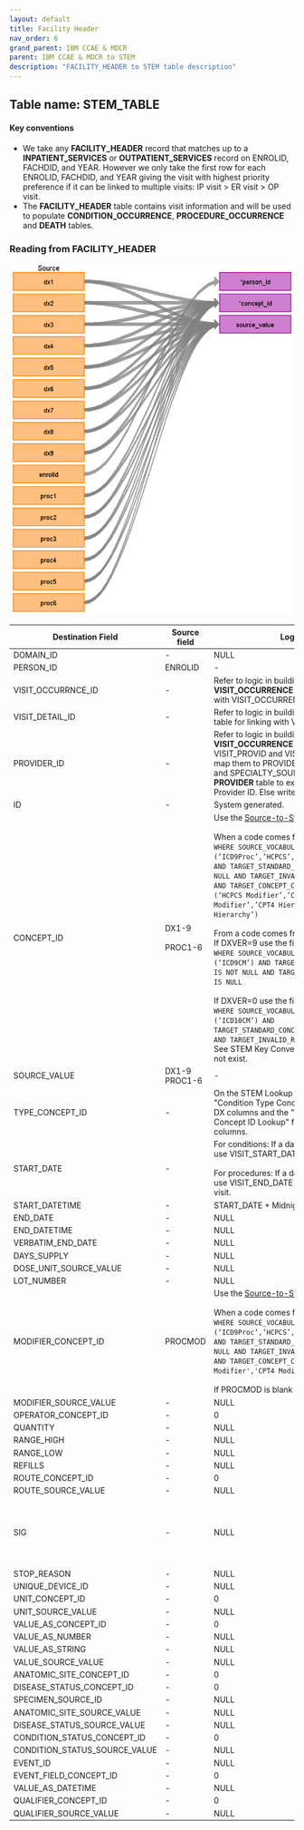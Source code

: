 ```yaml
---
layout: default
title: Facility Header
nav_order: 6
grand_parent: IBM CCAE & MDCR
parent: IBM CCAE & MDCR to STEM
description: "FACILITY_HEADER to STEM table description"
---
```


## Table name: **STEM_TABLE**


#### Key conventions

* We take any **FACILITY_HEADER** record that matches up to a **INPATIENT_SERVICES** or **OUTPATIENT_SERVICES** record on ENROLID, FACHDID, and YEAR.  However we only take the first row for each ENROLID, FACHDID, and YEAR giving the visit with highest priority preference if it can be linked to multiple visits: IP visit > ER visit > OP visit.
* The **FACILITY_HEADER** table contains visit information and will be used to populate **CONDITION_OCCURRENCE**, **PROCEDURE_OCCURRENCE** and **DEATH** tables.

### Reading from **FACILITY_HEADER**

![](images/image1.png)

| Destination Field | Source field | Logic | Comment field |
| --- | --- | --- | --- |
| DOMAIN_ID | - | NULL | - |
| PERSON_ID | ENROLID | - | - |
| VISIT_OCCURRNCE_ID | - | Refer to logic in building **VISIT_OCCURRENCE** table for linking with VISIT_OCCURRENCE_ID. | - |
| VISIT_DETAIL_ID | - | Refer to logic in building **VISIT_DETAIL** table for linking with VISIT_DETAIL_ID. | - |
| PROVIDER_ID | - | Refer to logic in building **VISIT_OCCURRENCE** table for assigning VISIT_PROVID and VISIT_PROVSTD, and map them to PROVIDER_SOURCE_VALUE and SPECIALTY_SOURCE_VALUE in **PROVIDER** table to extract associated Provider ID. Else write a `NULL`. | - |
| ID | - | System generated. | - |
| CONCEPT_ID | DX1-9<BR><BR>PROC1-6 | Use the <a href="https://ohdsi.github.io/CommonDataModel/sqlScripts.html">Source-to-Standard Query</a><BR /><br>When a code comes from a proc field:<br>`WHERE SOURCE_VOCABULARY_ID IN (‘ICD9Proc’,’HCPCS’,’CPT4’,’ICD10PCS’)  AND TARGET_STANDARD_CONCEPT IS NOT NULL AND TARGET_INVALID_REASON IS NULL AND TARGET_CONCEPT_CLASS_ID NOT IN (‘HCPCS Modifier’,’CPT4 Modifier’,’CPT4 Hierarchy’, ‘ICD10PCS Hierarchy’)`<br><br>From a code comes from a dx field: <br>If DXVER=9 use the filter:<br>`WHERE SOURCE_VOCABULARY_ID IN (‘ICD9CM’) AND TARGET_STANDARD_CONCEPT IS NOT NULL AND TARGET_INVALID_REASON IS NULL`<br><br>If DXVER=0 use the filter:<br>`WHERE SOURCE_VOCABULARY_ID IN (’ICD10CM’) AND TARGET_STANDARD_CONCEPT IS NOT NULL AND TARGET_INVALID_REASON IS NULL`<br>See STEM Key Conventions DXVER does not exist. |
| SOURCE_VALUE | DX1-9<br>PROC1-6 | - | - |
| TYPE_CONCEPT_ID | - | On the STEM Lookup page refer to "Condition Type Concept ID Lookup" for DX columns and the "Procedure Type Concept ID Lookup" for the PROC columns. | - |
| START_DATE | - | For conditions:  If a date is not defined, use VISIT_START_DATE.<br><br> For procedures:  If a date is not defined, use VISIT_END_DATE of the associated visit. | - |
| START_DATETIME | - | START_DATE + Midnight | - |
| END_DATE | - | NULL | - |
| END_DATETIME | - | NULL | - |
| VERBATIM_END_DATE | - | NULL | - |
| DAYS_SUPPLY | - | NULL | - |
| DOSE_UNIT_SOURCE_VALUE | - | NULL | - |
| LOT_NUMBER | - | NULL | - |
| MODIFIER_CONCEPT_ID | PROCMOD | Use the <a href="https://ohdsi.github.io/CommonDataModel/sqlScripts.html">Source-to-Standard Query</a><BR /><br>When a code comes from a proc field:<br>`WHERE SOURCE_VOCABULARY_ID IN (‘ICD9Proc’,’HCPCS’,’CPT4’,’ICD10PCS’)  AND TARGET_STANDARD_CONCEPT IS NOT NULL AND TARGET_INVALID_REASON IS NULL AND TARGET_CONCEPT_CLASS_IN ('HCPCS Modifier','CPT4 Modifier')`<BR><BR> If PROCMOD is blank then set to 0. | - |
| MODIFIER_SOURCE_VALUE | - | NULL | - |
| OPERATOR_CONCEPT_ID | - | 0 | - |
| QUANTITY | - | NULL | - |
| RANGE_HIGH | - | NULL | - |
| RANGE_LOW | - | NULL | - |
| REFILLS | - | NULL | - |
| ROUTE_CONCEPT_ID | - | 0 | - |
| ROUTE_SOURCE_VALUE | - | NULL | - |
| SIG | - | NULL | "Sig" is short for the Latin, signetur, or "let it be labeled." |
| STOP_REASON | - | NULL | - |
| UNIQUE_DEVICE_ID | - | NULL | - |
| UNIT_CONCEPT_ID | - | 0 | - |
| UNIT_SOURCE_VALUE | - | NULL | - |
| VALUE_AS_CONCEPT_ID | - | 0 | - |
| VALUE_AS_NUMBER | - | NULL | - |
| VALUE_AS_STRING | - | NULL | - |
| VALUE_SOURCE_VALUE | - | NULL | - |
| ANATOMIC_SITE_CONCEPT_ID | - | 0 | - |
| DISEASE_STATUS_CONCEPT_ID | - | 0 | - |
| SPECIMEN_SOURCE_ID | - | NULL | - |
| ANATOMIC_SITE_SOURCE_VALUE | - | NULL | - |
| DISEASE_STATUS_SOURCE_VALUE | - | NULL | - |
| CONDITION_STATUS_CONCEPT_ID | - | 0 | - |
| CONDITION_STATUS_SOURCE_VALUE | - | NULL | - |
| EVENT_ID | - | NULL | - |
| EVENT_FIELD_CONCEPT_ID | - | 0 | - |
| VALUE_AS_DATETIME | - | NULL | - |
| QUALIFIER_CONCEPT_ID | - | 0 | - |
| QUALIFIER_SOURCE_VALUE | - | NULL | - |